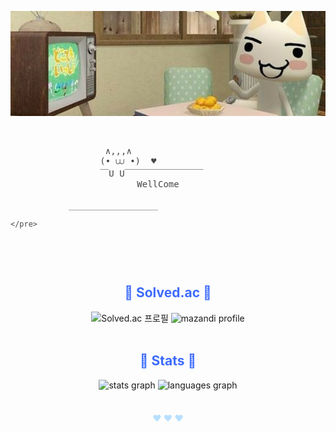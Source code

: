 ![headerimage](image/header.jpg)

<br>
<div align="left">
    <pre style="border-bottom: none; color: rgba(44, 44, 44, 0.87); background-color: transparent; font-family: monospace; text-align: left;">
                  ∧,,,∧  
                 (• ⩊ •)  ♥
                 ￣U U￣￣￣￣￣￣￣￣￣ 
                        WellCome
                            
                 ￣￣￣￣￣￣￣￣￣￣￣￣
    </pre>
</div>

<br>
<div align="center">
    <h2 style="border-bottom: none; color: rgba(33, 85, 255, 0.87);"> 
       🐳 Solved.ac 🐳
    </h2> 
    <img src="http://mazassumnida.wtf/api/v2/generate_badge?boj=0w0n" alt="Solved.ac 프로필"/>  
    <img src="http://mazandi.herokuapp.com/api?handle=0w0n&theme=warm" alt="mazandi profile"/>
</div>

<br>

<!-- <hr style="width: 100%; height: 0; border: none; border-top: 1px dashed #d8dee4;"> -->

<div align="center">
    <h2 style="border-bottom: none; color: rgba(33, 85, 255, 0.87);"> 
       🚀 Stats 🚀 
    </h2>
    <img src="https://github-readme-stats.vercel.app/api?username=0w0n2&hide_title=false&hide_rank=true&show_icons=true&include_all_commits=true&count_private=true&disable_animations=false&theme=light&locale=en&hide_border=true" height="150" alt="stats graph"/>
    <img src="https://github-readme-stats.vercel.app/api/top-langs?username=solar&locale=en&hide_title=false&layout=compact&card_width=320&langs_count=5&theme=light&hide_border=true" height="150" alt="languages graph"/>
</div>

<br>
<div align="center">
    <h4 style="border-bottom: none; color: rgba(172, 218, 255, 0.87);">   
        ♥ ♥ ♥
</div>
<br>